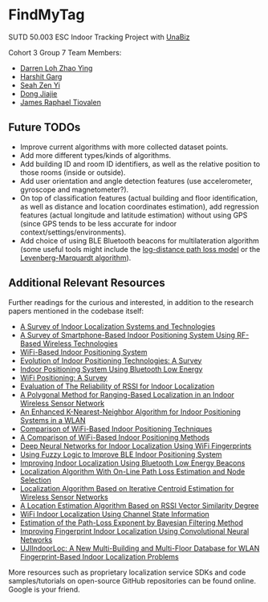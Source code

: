 # FindMyTag
SUTD 50.003 ESC Indoor Tracking Project with [UnaBiz](https://www.unabiz.com/)

Cohort 3 Group 7 Team Members:

- [Darren Loh Zhao Ying](https://github.com/Darren-Loh)
- [Harshit Garg](https://github.com/harshitgarg03)
- [Seah Zen Yi](https://github.com/zenibbles)
- [Dong Jiajie](https://github.com/djj067)
- [James Raphael Tiovalen](https://github.com/jamestiotio)



## Future TODOs

- Improve current algorithms with more collected dataset points.
- Add more different types/kinds of algorithms.
- Add building ID and room ID identifiers, as well as the relative position to those rooms (inside or outside).
- Add user orientation and angle detection features (use accelerometer, gyroscope and magnetometer?).
- On top of classification features (actual building and floor identification, as well as distance and location coordinates estimation), add regression features (actual longitude and latitude estimation) without using GPS (since GPS tends to be less accurate for indoor context/settings/environments).
- Add choice of using BLE Bluetooth beacons for multilateration algorithm (some useful tools might include the [log-distance path loss model](https://wikipedia.org/wiki/Log-distance_path_loss_model) or the [Levenberg-Marquardt algorithm](https://wikipedia.org/wiki/Levenberg–Marquardt_algorithm)).



## Additional Relevant Resources

Further readings for the curious and interested, in addition to the research papers mentioned in the codebase itself:

- [A Survey of Indoor Localization Systems and Technologies](https://ieeexplore.ieee.org/document/8692423)
- [A Survey of Smartphone-Based Indoor Positioning System Using RF-Based Wireless Technologies](https://www.mdpi.com/1424-8220/20/24/7230)
- [WiFi-Based Indoor Positioning System](https://ieeexplore.ieee.org/document/5474534)
- [Evolution of Indoor Positioning Technologies: A Survey](https://www.hindawi.com/journals/js/2017/2630413/)
- [Indoor Positioning System Using Bluetooth Low Energy](https://ieeexplore.ieee.org/document/7915011)
- [WiFi Positioning: A Survey](https://www.researchgate.net/publication/237046557_WiFi_Positioning_A_Survey)
- [Evaluation of The Reliability of RSSI for Indoor Localization](https://ieeexplore.ieee.org/document/6402492)
- [A Polygonal Method for Ranging-Based Localization in an Indoor Wireless Sensor Network](https://link.springer.com/article/10.1007/s11277-011-0306-7)
- [An Enhanced K-Nearest-Neighbor Algorithm for Indoor Positioning Systems in a WLAN](https://ieeexplore.ieee.org/document/7017163)
- [Comparison of WiFi-Based Indoor Positioning Techniques](http://publikacio.uni-eszterhazy.hu/11/)
- [A Comparison of WiFi-Based Indoor Positioning Methods](https://ieeexplore.ieee.org/document/9008751)
- [Deep Neural Networks for Indoor Localization Using WiFi Fingerprints](https://link.springer.com/chapter/10.1007/978-3-030-22885-9_21)
- [Using Fuzzy Logic to Improve BLE Indoor Positioning System](https://link.springer.com/chapter/10.1007/978-3-319-31165-4_18)
- [Improving Indoor Localization Using Bluetooth Low Energy Beacons](https://www.hindawi.com/journals/misy/2016/2083094/)
- [Localization Algorithm With On-Line Path Loss Estimation and Node Selection](https://www.mdpi.com/1424-8220/11/7/6905)
- [Localization Algorithm Based on Iterative Centroid Estimation for Wireless Sensor Networks](https://www.hindawi.com/journals/mpe/2018/5456191/)
- [A Location Estimation Algorithm Based on RSSI Vector Similarity Degree](https://journals.sagepub.com/doi/10.1155/2014/371350)
- [WiFi Indoor Localization Using Channel State Information](http://resolver.tudelft.nl/uuid:6d5a3afd-1966-4357-b063-7a82c0fdb0ab)
- [Estimation of the Path-Loss Exponent by Bayesian Filtering Method](https://www.mdpi.com/1424-8220/21/6/1934)
- [Improving Fingerprint Indoor Localization Using Convolutional Neural Networks](https://ieeexplore.ieee.org/document/9237969)
- [UJIIndoorLoc: A New Multi-Building and Multi-Floor Database for WLAN Fingerprint-Based Indoor Localization Problems](https://ieeexplore.ieee.org/document/7275492)

More resources such as proprietary localization service SDKs and code samples/tutorials on open-source GitHub repositories can be found online. Google is your friend.

